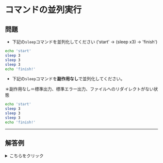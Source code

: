 # コマンドの並列実行

## 問題

- 下記の`sleep`コマンドを並列化してください ('start' -> (sleep x3) -> 'finish')

```sh
echo 'start'
sleep 3
sleep 3
sleep 3
echo 'finish!'
```

- 下記の`sleep`コマンドを**副作用なし**で並列化してください。

＊副作用なし＝標準出力、標準エラー出力、ファイルへのリダイレクトがない状態


```sh
echo 'start'
sleep 3
sleep 3
sleep 3
echo 'finish!'
```

-------------------------------------------------------------------------------
## 解答例

<details>
<summary>こちらをクリック</summary>
- 下記の`sleep`コマンドを並列化してください ('start' -> (sleep x3) -> 'finish')

```sh
echo 'start'
sleep 3 &
sleep 3 &
sleep 3 &
wait
echo 'finish!'
```

- 下記の`sleep`コマンドを**副作用なし**で並列化してください。

＊副作用なし＝標準出力、標準エラー出力、ファイルへのリダイレクトがない状態

```sh
echo 'start'
{
  sleep 3 &
  sleep 3 &
  sleep 3 &
  wait
} 1>/dev/null 2>&1
echo 'finish!'
```
</details>

